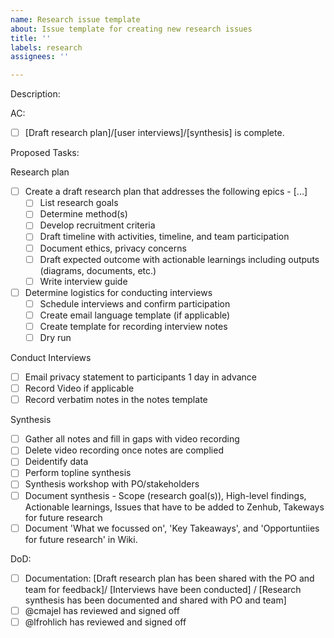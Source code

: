 ```yaml
---
name: Research issue template
about: Issue template for creating new research issues
title: ''
labels: research
assignees: ''

---
```


Description:
 

AC: 

- [ ] [Draft research plan]/[user interviews]/[synthesis] is complete. 

Proposed Tasks: 

Research plan
- [ ] Create a draft research plan that addresses the following epics - [...]
   - [ ] List research goals
   - [ ] Determine method(s)
   - [ ] Develop recruitment criteria
   - [ ] Draft timeline with activities, timeline, and team participation
   - [ ] Document ethics, privacy concerns
   - [ ] Draft expected outcome with actionable learnings including outputs (diagrams, documents, etc.)
   - [ ] Write interview guide
- [ ] Determine logistics for conducting interviews
   - [ ] Schedule interviews and confirm participation
   - [ ] Create email language template (if applicable)
   - [ ] Create template for recording interview notes
   - [ ] Dry run

Conduct Interviews
 - [ ] Email privacy statement to participants 1 day in advance
 - [ ] Record Video if applicable
 - [ ] Record verbatim notes in the notes template 
 
Synthesis
- [ ] Gather all notes and fill in gaps with video recording
- [ ] Delete video recording once notes are complied
- [ ] Deidentify data 
- [ ] Perform topline synthesis
- [ ] Synthesis workshop with PO/stakeholders
- [ ] Document synthesis - Scope (research goal(s)), High-level findings, Actionable learnings, Issues that have to be added to Zenhub, Takeways for future research
- [ ] Document 'What we focussed on', 'Key Takeaways', and 'Opportuntiies for future research' in Wiki.

DoD: 
 - [ ] Documentation: [Draft research plan has been shared with the PO and team for feedback]/ [Interviews have been conducted] / [Research synthesis has been documented and shared with PO and team]
 - [ ] @cmajel has reviewed and signed off
 - [ ] @lfrohlich has reviewed and signed off
